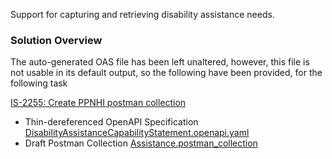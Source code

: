 Support for capturing and retrieving disability assistance needs.

### Solution Overview

The auto-generated OAS file has been left unaltered, however, this file is not usable in its default output, so the following have been provided, for the following task

[IS-2255: Create PPNHI postman collection](https://mohits.atlassian.net/browse/IS-2255)

- Thin-dereferenced OpenAPI Specification [DisabilityAssistanceCapabilityStatement.openapi.yaml](/DisabilityAssistanceCapabilityStatement.openapi.yaml)
- Draft Postman Collection [Assistance.postman_collection](/Assistance.postman_collection)
